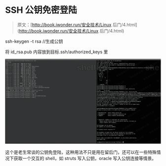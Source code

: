 # SSH 公钥免密登陆

> 原文：[http://book.iwonder.run/安全技术/Linux 后门/4.html](http://book.iwonder.run/安全技术/Linux 后门/4.html)

ssh-keygen -t rsa //生成公钥

将 id_rsa.pub 内容放到目标.ssh/authorized_keys 里

![image](img/20f5c742d40d9d0f11a0534677d83051.png)

这个是老生常谈的公钥免登陆，这种用法不只是用在留后门，还可以在一些特殊情况下获取一个交互的 shell，如 struts 写入公钥，oracle 写入公钥连接等情景。

